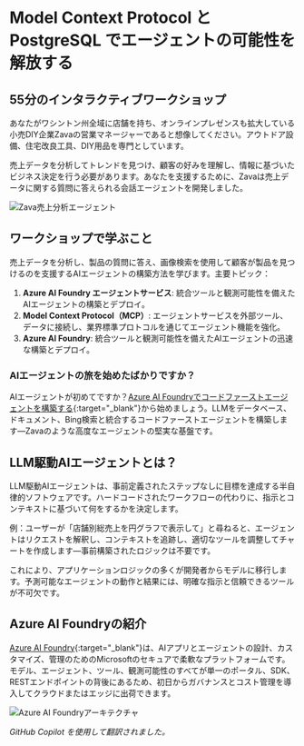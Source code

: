 # Model Context Protocol と PostgreSQL でエージェントの可能性を解放する

## 55分のインタラクティブワークショップ

あなたがワシントン州全域に店舗を持ち、オンラインプレゼンスも拡大している小売DIY企業Zavaの営業マネージャーであると想像してください。アウトドア設備、住宅改良工具、DIY用品を専門としています。

売上データを分析してトレンドを見つけ、顧客の好みを理解し、情報に基づいたビジネス決定を行う必要があります。あなたを支援するために、Zavaは売上データに関する質問に答えられる会話エージェントを開発しました。

![Zava売上分析エージェント](media/persona.png)

## ワークショップで学ぶこと

売上データを分析し、製品の質問に答え、画像検索を使用して顧客が製品を見つけるのを支援するAIエージェントの構築方法を学びます。主要トピック：

1. **Azure AI Foundry エージェントサービス**: 統合ツールと観測可能性を備えたAIエージェントの構築とデプロイ。
2. **Model Context Protocol（MCP）**: エージェントサービスを外部ツール、データに接続し、業界標準プロトコルを通じてエージェント機能を強化。
3. **Azure AI Foundry**: 統合ツールと観測可能性を備えたAIエージェントの迅速な構築とデプロイ。

### AIエージェントの旅を始めたばかりですか？

AIエージェントが初めてですか？[Azure AI Foundryでコードファーストエージェントを構築する](https://aka.ms/aitour/WRK552){:target="_blank"}から始めましょう。LLMをデータベース、ドキュメント、Bing検索と統合するコードファーストエージェントを構築します—Zavaのような高度なエージェントの堅実な基盤です。

## LLM駆動AIエージェントとは？

LLM駆動AIエージェントは、事前定義されたステップなしに目標を達成する半自律的ソフトウェアです。ハードコードされたワークフローの代わりに、指示とコンテキストに基づいて何をするかを決定します。

例：ユーザーが「店舗別総売上を円グラフで表示して」と尋ねると、エージェントはリクエストを解釈し、コンテキストを追跡し、適切なツールを調整してチャートを作成します—事前構築されたロジックは不要です。

これにより、アプリケーションロジックの多くが開発者からモデルに移行します。予測可能なエージェントの動作と結果には、明確な指示と信頼できるツールが不可欠です。

## Azure AI Foundryの紹介

[Azure AI Foundry](https://azure.microsoft.com/products/ai-foundry/){:target="_blank"}は、AIアプリとエージェントの設計、カスタマイズ、管理のためのMicrosoftのセキュアで柔軟なプラットフォームです。モデル、エージェント、ツール、観測可能性のすべてが単一のポータル、SDK、RESTエンドポイントの背後にあるため、初日からガバナンスとコスト管理を導入してクラウドまたはエッジに出荷できます。

![Azure AI Foundryアーキテクチャ](media/azure-ai-foundry.png)

*GitHub Copilot を使用して翻訳されました。*

